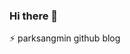 ### Hi there 👋
⚡ parksangmin github blog

<!--
**p-wtt/p-wtt** is a ✨ _special_ ✨ repository because its `README.md` (this file) appears on your GitHub profile

Here are some ideas to get you started:

- 🔭 I’m currently working on ...
- 🌱 I’m currently learning ...
- 👯 I’m looking to collaborate on ...
- 🤔 I’m looking for help with ...
- 💬 Ask me about ...
- 📫 How to reach me: ...
- 😄 Pronouns: ...
- ⚡ Fun fact: ...
-->
<!--
잔디색
mon / tue / wed / thu / fri / sat / sun
-->

<!--
2020. 12. 05 test
2020. 12. 06 test
2020. 12. 07 test
2020. 12. 08 test
2020. 12. 09 test
2021. 02. 01 1commit
2021. 02. 02 1commit
2021. 02. 03 1commit
2021. 02. 04 1commit
2021. 02. 05 1commit
2021. 02. 06 1commit
2021. 02. 07 1commit
2021. 02. 08 1commit
2021. 02. 09 1commit
2021. 02. 10 1commit
2021. 02. 11 1commit
2021. 02. 12 1commit (push test)
2021. 02. 13 1commit
2021. 02. 14 1commit
2021. 02. 15 1commit
-->
